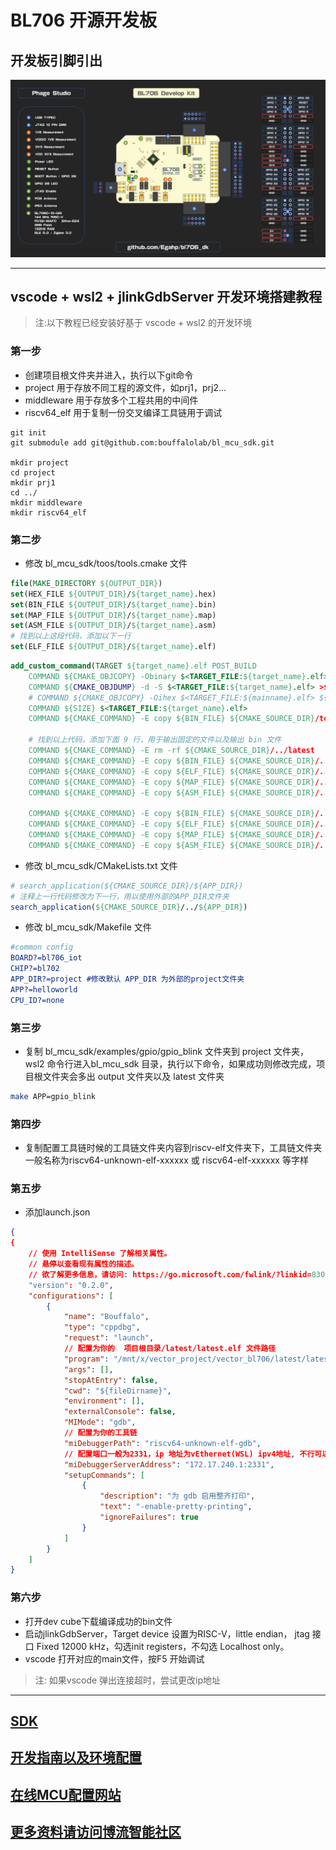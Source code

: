 # BL706 开源开发板

## 开发板引脚引出
![image](https://github.com/Egahp/bl706_dk/blob/master/picture/pinout.png)

***
## vscode + wsl2 + jlinkGdbServer 开发环境搭建教程
>注:以下教程已经安装好基于 vscode + wsl2 的开发环境

### 第一步

 * 创建项目根文件夹并进入，执行以下git命令
 * project 用于存放不同工程的源文件，如prj1，prj2...
 * middleware 用于存放多个工程共用的中间件
 * riscv64_elf 用于复制一份交叉编译工具链用于调试
```
git init
git submodule add git@github.com:bouffalolab/bl_mcu_sdk.git

mkdir project
cd project
mkdir prj1
cd ../
mkdir middleware
mkdir riscv64_elf
```

### 第二步

 * 修改 bl_mcu_sdk/toos/tools.cmake 文件
```cmake
file(MAKE_DIRECTORY ${OUTPUT_DIR})
set(HEX_FILE ${OUTPUT_DIR}/${target_name}.hex)
set(BIN_FILE ${OUTPUT_DIR}/${target_name}.bin)
set(MAP_FILE ${OUTPUT_DIR}/${target_name}.map)
set(ASM_FILE ${OUTPUT_DIR}/${target_name}.asm)
# 找到以上这段代码，添加以下一行
set(ELF_FILE ${OUTPUT_DIR}/${target_name}.elf)
```
```cmake
add_custom_command(TARGET ${target_name}.elf POST_BUILD
    COMMAND ${CMAKE_OBJCOPY} -Obinary $<TARGET_FILE:${target_name}.elf> ${BIN_FILE}
    COMMAND ${CMAKE_OBJDUMP} -d -S $<TARGET_FILE:${target_name}.elf> >${ASM_FILE}
    # COMMAND ${CMAKE_OBJCOPY} -Oihex $<TARGET_FILE:${mainname}.elf> ${HEX_FILE}
    COMMAND ${SIZE} $<TARGET_FILE:${target_name}.elf>
    COMMAND ${CMAKE_COMMAND} -E copy ${BIN_FILE} ${CMAKE_SOURCE_DIR}/tools/bflb_flash_tool/img/project.bin

    # 找到以上代码，添加下面 9 行，用于输出固定的文件以及输出 bin 文件
    COMMAND ${CMAKE_COMMAND} -E rm -rf ${CMAKE_SOURCE_DIR}/../latest
    COMMAND ${CMAKE_COMMAND} -E copy ${BIN_FILE} ${CMAKE_SOURCE_DIR}/../latest/latest.bin
    COMMAND ${CMAKE_COMMAND} -E copy ${ELF_FILE} ${CMAKE_SOURCE_DIR}/../latest/latest.elf
    COMMAND ${CMAKE_COMMAND} -E copy ${MAP_FILE} ${CMAKE_SOURCE_DIR}/../latest/latest.map
    COMMAND ${CMAKE_COMMAND} -E copy ${ASM_FILE} ${CMAKE_SOURCE_DIR}/../latest/latest.asm

    COMMAND ${CMAKE_COMMAND} -E copy ${BIN_FILE} ${CMAKE_SOURCE_DIR}/../output/${target_name}.bin
    COMMAND ${CMAKE_COMMAND} -E copy ${ELF_FILE} ${CMAKE_SOURCE_DIR}/../output/${target_name}.elf
    COMMAND ${CMAKE_COMMAND} -E copy ${MAP_FILE} ${CMAKE_SOURCE_DIR}/../output/${target_name}.map
    COMMAND ${CMAKE_COMMAND} -E copy ${ASM_FILE} ${CMAKE_SOURCE_DIR}/../output/${target_name}.asm
```
 * 修改 bl_mcu_sdk/CMakeLists.txt 文件
```cmake
# search_application(${CMAKE_SOURCE_DIR}/${APP_DIR})
# 注释上一行代码修改为下一行，用以使用外部的APP_DIR文件夹
search_application(${CMAKE_SOURCE_DIR}/../${APP_DIR})
```
 * 修改 bl_mcu_sdk/Makefile 文件
```cmake
#common config
BOARD?=bl706_iot
CHIP?=bl702
APP_DIR?=project #修改默认 APP_DIR 为外部的project文件夹
APP?=helloworld 
CPU_ID?=none
```

### 第三步
 * 复制 bl_mcu_sdk/examples/gpio/gpio_blink 文件夹到 project 文件夹，wsl2 命令行进入bl_mcu_sdk 目录，执行以下命令，如果成功则修改完成，项目根文件夹会多出 output 文件夹以及 latest 文件夹

```bash
make APP=gpio_blink
```

### 第四步
 * 复制配置工具链时候的工具链文件夹内容到riscv-elf文件夹下，工具链文件夹一般名称为riscv64-unknown-elf-xxxxxx 或 riscv64-elf-xxxxxx 等字样

### 第五步

 * 添加launch.json

```json
{
{
    // 使用 IntelliSense 了解相关属性。 
    // 悬停以查看现有属性的描述。
    // 欲了解更多信息，请访问: https://go.microsoft.com/fwlink/?linkid=830387
    "version": "0.2.0",
    "configurations": [
        {
            "name": "Bouffalo",
            "type": "cppdbg",
            "request": "launch",
            // 配置为你的  项目根目录/latest/latest.elf 文件路径
            "program": "/mnt/x/vector_project/vector_bl706/latest/latest.elf",
            "args": [],
            "stopAtEntry": false,
            "cwd": "${fileDirname}",
            "environment": [],
            "externalConsole": false,
            "MIMode": "gdb",
            // 配置为你的工具链
            "miDebuggerPath": "riscv64-unknown-elf-gdb",
            // 配置端口一般为2331，ip 地址为vEthernet(WSL) ipv4地址, 不行可以尝试localhost 或者本机ip地址 192.168.1.xxx之类的
            "miDebuggerServerAddress": "172.17.240.1:2331",
            "setupCommands": [
                {
                    "description": "为 gdb 启用整齐打印",
                    "text": "-enable-pretty-printing",
                    "ignoreFailures": true
                }
            ]
        }
    ]
}
```

### 第六步
 * 打开dev cube下载编译成功的bin文件
 * 启动jlinkGdbServer，Target device 设置为RISC-V，little endian， jtag 接口 Fixed 12000 kHz，勾选init registers，不勾选 Localhost only。
 * vscode 打开对应的main文件，按F5 开始调试

>注: 如果vscode 弹出连接超时，尝试更改ip地址
    

***

## [SDK](https://github.com/bouffalolab/bl_mcu_sdk)

## [开发指南以及环境配置](https://dev.bouffalolab.com/media/doc/sdk/bl_mcu_sdk_zh/index.html)

## [在线MCU配置网站](https://dev.bouffalolab.com/media/config/index.html)

## [更多资料请访问博流智能社区](https://dev.bouffalolab.com/home)
